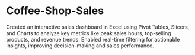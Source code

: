 # Coffee-Shop-Sales
Created an interactive sales dashboard in Excel using Pivot Tables, Slicers, and Charts to analyze key metrics like peak sales hours, top-selling products, and revenue trends. Enabled real-time filtering for actionable insights, improving decision-making and sales performance.
